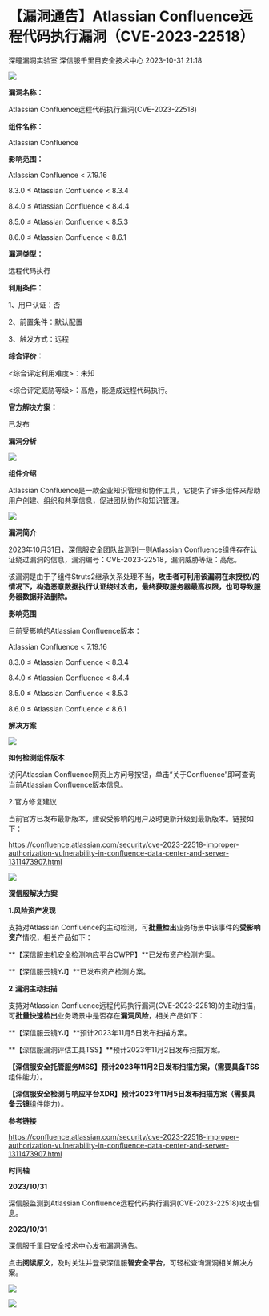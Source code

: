 #  【漏洞通告】Atlassian Confluence远程代码执行漏洞（CVE-2023-22518）   
深瞳漏洞实验室  深信服千里目安全技术中心   2023-10-31 21:18  
  
![](https://mmbiz.qpic.cn/mmbiz_gif/w8NHw6tcQ5yqStGtibm9UAsGlGO0mpUTjIfLicoGnDWxiatYv1Jqn7elGguq88Tu0FNsM4qDZ6PQRuy0nmYA8dzOw/640?wx_fmt=gif "")  
  
**漏洞名称：**  
  
Atlassian Confluence远程代码执行漏洞(CVE-2023-22518)  
  
**组件名称：**  
  
Atlassian Confluence  
  
**影响范围：**  
  
Atlassian Confluence < 7.19.16  
  
8.3.0 ≤ Atlassian Confluence < 8.3.4  
  
8.4.0 ≤ Atlassian Confluence < 8.4.4  
  
8.5.0 ≤ Atlassian Confluence < 8.5.3  
  
8.6.0 ≤ Atlassian Confluence < 8.6.1  
  
**漏洞类型：**  
  
远程代码执行  
  
**利用条件：**  
  
1、用户认证：否  
  
2、前置条件：默认配置  
  
3、触发方式：远程  
  
**综合评价：**  
  
<综合评定利用难度>：未知  
  
<综合评定威胁等级>：高危，能造成远程代码执行。  
  
**官方解决方案：**  
  
已发布  
  
  
  
  
  
**漏洞分析**  
  
![](https://mmbiz.qpic.cn/mmbiz_gif/w8NHw6tcQ5yqStGtibm9UAsGlGO0mpUTjibL4n6mus9GiagEYibX2a6vIH8eicBuXGia965azJGLfxHDMxdDAL4ibATFw/640?wx_fmt=gif "")  
  
**组件介绍**  
  
Atlassian Confluence是一款企业知识管理和协作工具，它提供了许多组件来帮助用户创建、组织和共享信息，促进团队协作和知识管理。  
  
![](https://mmbiz.qpic.cn/mmbiz_gif/w8NHw6tcQ5yqStGtibm9UAsGlGO0mpUTjibL4n6mus9GiagEYibX2a6vIH8eicBuXGia965azJGLfxHDMxdDAL4ibATFw/640?wx_fmt=gif "")  
  
**漏洞简介**  
  
2023年10月31日，深信服安全团队监测到一则Atlassian Confluence组件存在认证绕过漏洞的信息，漏洞编号：CVE-2023-22518，漏洞威胁等级：高危。  
  
该漏洞是由于子组件Struts2继承关系处理不当，**攻击者可利用该漏洞在未授权/的情况下，构造恶意数据执行认证绕过攻击，最终获取服务器最高权限，也可导致服务器数据非法删除。**  
  
  
**影响范围**  
  
目前受影响的Atlassian Confluence版本：  
  
Atlassian Confluence < 7.19.16  
  
8.3.0 ≤ Atlassian Confluence < 8.3.4  
  
8.4.0 ≤ Atlassian Confluence < 8.4.4  
  
8.5.0 ≤ Atlassian Confluence < 8.5.3  
  
8.6.0 ≤ Atlassian Confluence < 8.6.1  
  
  
**解决方案**  
  
![](https://mmbiz.qpic.cn/mmbiz_gif/w8NHw6tcQ5yqStGtibm9UAsGlGO0mpUTjibL4n6mus9GiagEYibX2a6vIH8eicBuXGia965azJGLfxHDMxdDAL4ibATFw/640?wx_fmt=gif "")  
  
**如何检测组件版本**  
  
  
访问Atlassian Confluence网页上方问号按钮，单击“关于Confluence”即可查询当前Atlassian Confluence版本信息。  
  
2.官方修复建议  
  
当前官方已发布最新版本，建议受影响的用户及时更新升级到最新版本。链接如下：  
  
https://confluence.atlassian.com/security/cve-2023-22518-improper-authorization-vulnerability-in-confluence-data-center-and-server-1311473907.html  
  
![](https://mmbiz.qpic.cn/mmbiz_gif/w8NHw6tcQ5yqStGtibm9UAsGlGO0mpUTjibL4n6mus9GiagEYibX2a6vIH8eicBuXGia965azJGLfxHDMxdDAL4ibATFw/640?wx_fmt=gif "")  
  
**深信服解决方案**  
  
  
**1.风险资产发现**  
  
支持对Atlassian Confluence的主动检测，可**批量检出**业务场景中该事件的**受影响资产**情况，相关产品如下：  
  
**【深信服主机安全检测响应平台CWPP】**已发布资产检测方案。  
  
**【深信服云镜YJ】**已发布资产检测方案。  
  
  
**2.漏洞主动扫描**  
  
支持对Atlassian Confluence远程代码执行漏洞(CVE-2023-22518)的主动扫描，可**批量快速检出**业务场景中是否存在**漏洞风险**，相关产品如下：  
  
**【深信服云镜YJ】**预计2023年11月5日发布扫描方案。  
  
**【深信服漏洞评估工具TSS】**预计2023年11月2日发布扫描方案。  
  
**【深信服安全托管服务MSS】**预计2023年11月2日发布扫描方案，（需要具备**TSS**组件能力）。  
  
**【深信服安全检测与响应平台XDR】**预计2023年11月5日发布扫描方案（需要具备**云镜**组件能力）。  
  
  
**参考链接**  
  
  
https://confluence.atlassian.com/security/cve-2023-22518-improper-authorization-vulnerability-in-confluence-data-center-and-server-1311473907.html  
  
  
**时间轴**  
  
  
  
**2023/10/31**  
  
深信服监测到Atlassian Confluence远程代码执行漏洞(CVE-2023-22518)攻击信息。  
  
  
**2023/10/31**  
  
深信服千里目安全技术中心发布漏洞通告。  
  
点击**阅读原文**，及时关注并登录深信服**智安全平台**，可轻松查询漏洞相关解决方案。  
  
  
![](https://mmbiz.qpic.cn/mmbiz_png/w8NHw6tcQ5yqStGtibm9UAsGlGO0mpUTjQlsPFGA3icHAwhBsu6ic0k4Vpg0oic3Z3JcWqzdx0rA3ZtRefMAOCPqCg/640?wx_fmt=png "")  
  
  
![](https://mmbiz.qpic.cn/mmbiz_jpg/w8NHw6tcQ5yqStGtibm9UAsGlGO0mpUTjtRkEbp7yGVm5d6DRnDOT60ZjuXLKTbcXWxu5lzKAdwUaX7Ma5Xf9icA/640?wx_fmt=jpeg "")  
  
  
